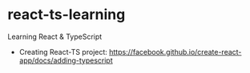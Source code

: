 # react-ts-learning
Learning React &amp; TypeScript


- Creating React-TS project: https://facebook.github.io/create-react-app/docs/adding-typescript
